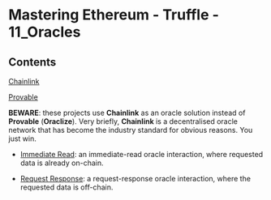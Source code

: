 # Mastering Ethereum - Truffle - 11_Oracles

## Contents

[Chainlink](https://chain.link/)

[Provable](https://provable.xyz/)

**BEWARE**: these projects use **Chainlink** as an oracle solution instead of **Provable** (**Oraclize**). Very briefly, **Chainlink** is a decentralised oracle network that has become the industry standard for obvious reasons. You just win.

- [Immediate Read](ImmediateRead/README.md): an immediate-read oracle interaction, where requested data is already on-chain.

- [Request Response](RequestResponse/README.md): a request-response oracle interaction, where the requested data is off-chain.
